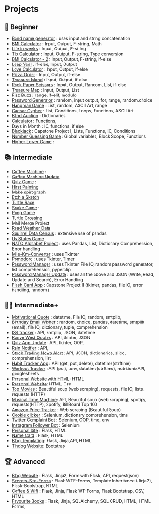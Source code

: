 # Projects
## 🔰 Beginner
- [Band name generator](day-001/band-name-generator.py) : uses input and string concatenation
- [BMI Calculator](day-002/bmi-calculator.py) : Input, Output, F-string, Math
- [Life in weeks](day-002/life-in-weeks.py) : Input, Output, F-string
- [Tip Calculator](day-002/tip-calculator.py) : Input, Output, F-string, Type conversion
- [BMI Calculator - 2](day-003/bmi-calculator-2.py) : Input, Output, F-string, if-else
- [Leap Year](day-003/leap-year.py) : if-else, Input, Output
- [Love Calculator](day-003/love-calculator.py) : Input, Output, if-else
- [Pizza Order](day-003/pizza-order.py) : Input, Output, if-else
- [Treasure Island](day-003/treasure-island.py) : Input, Output, if-else
- [Rock Paper Scissors](day-004/rock-paper-scissors.py) : Input, Output, Random, List, if-else
- [Treasure Map](day-004/treasure-map.py) : Input, Output, List
- [Fizz Buzz](day-005/fizz-buzz.py) : range, if-elif, modulo
- [Password Generator](day-005/password-generator.py) : random, input output, for, range, random.choice
- [Hangman Game](day-007) : List, random, ASCII Art, range
- [Caesar Cypher](day-008/caesar-cypher) : List, Conditions, Loops, Functions, ASCII Art
- [Blind Auction](day-009/blind-auction) : Dictionaries
- [Calculator](day-010/calculator) : Functions, 
- [Days in Month](day-010/days-in-month.py) : IO, functions, if else
- [Blackjack](day-011) : Capstone Project I, Lists, Functions, IO, Conditions
- [Number Guessing Game](day-012) : Global variables, Block Scope, Functions
- [Higher Lower Game](day-014) : 

## 📚 Intermediate
- [Coffee Machine](day-015/coffe-machine) :
- [Coffee Machine Update](day-016/oop-coffee-machine-start)
- [Quiz Game](day-017/quiz-game) :
- [Hirst Painting](day-018/hirst-painting)
- [Make spirograph](day-018/make-spirograph)
- [Etch a Sketch](day-019/exercises/etch-a-sketch.py)
- [Turtle Race](day-019/exercises/turtle-race.py)
- [Snake Game](day-020-021/snake-game) : 
- [Pong Game](day-022/pong-game)
- [Turtle Crossing](day-023/turtle-crossing)
- [Mail Merge Project](day-024/mail-merge-project)
- [Read Weather Data](day-025/read-weather-data)
- [Squirrel Data Census](day-025/squirrel-data-census) : extensive use of pandas
- [Us States Game](day-025/us-states-game)
- [NATO Alphabet Project](day-026/NATO-alphabet) : uses Pandas, List, Dictionary Comprehension, Error handling
- [Mile-Km-Converter](day-027/mile-km-converter.py) : uses Tkinter
- [Pomodoro](day-028/pomodoro) : uses Tkinter, Timer
- [Password Manager](day-029/password-manager) : uses Tkinter, File IO, random password generator, list comprehension, pyperclip
- [Password Manager Update](day-030/Password-Manager-Update) : uses all the above and JSON (Write, Read, Update and Search), Error Handling
- [Flash Card App](day-031) : Capstone Project II (tkinter, pandas, file IO, error handling, random )

## 👨‍💻 Intermediate+
- [Motivational Quote](day-032/motivational-quote) : datetime, File IO, random, smtplib, 
- [Birthday Email Wisher](day-032/birthday-wisher) : random, choice, pandas, datetime, smtplib (email), file IO, dictionary, tuple, comprehension
- [ISS tracker](day-033/iss-tracker) : API, smtplip, JSON, datetime
- [Kanye West Quotes](day-033/kanye-west-quotes) : API, tkinter, JSON
- [Quiz App Update](day-034/quizzler-app) : API, tkinter, OOP,
- [Rain Notifier](day-035/rain-notifier.py) : API, 
- [Stock Trading News Alert](day-036/stock-news.py) : API, JSON, dictionaries, slice, comprehension, list
- [Habit Tracker App](day-037/habit-tracker.py) : API (get, put, delete), datetime(strftime)
- [Workout Tracker](day-038/workout-tracking.py) : API (put), .env, datetime(strftime), nutritionixAPI, googlesheets
- [Personal Website with HTML](day-041-042): HTML
- [Personal Website](day-044): HTML, Css
- [Top Movies](day-045/top-movies.py) : Beautiful soup (web scraping), requests, file IO, lists, requests (HTTP)
- [Musical Time Machine](day-046/musical-time-machine.py): API, Beautiful soup (web scraping), spotipy, requests(HTTP), Spotify, BillBoard Top 100
- [Amazon Price Tracker](day-047/amazon-price-tracker.py) : Web scraping (Beautiful Soup)
- [Cookie clicker](day-048/cookie-clicker.py) : Selenium, dictionary comprehension, time
- [Twitter Complaint Bot](day-051) : Selenium, OOP, time, env
- [Instagram Follower Bot](day-052/insta_follower.py) : Selenium
- [Personal Site](day-056/my-personal-site) : Flask, HTML
- [Name Card](day-056/name-card) : Flask, HTML
- [Blog Templating](day-057/blog-templating): Flask, Jinja,API, HTML
- [Tindog Website](day-058): Bootstrap

## 🏆 Advanced
- [Blog Website](day-059/upgraded-blog) : Flask, Jinja2, Form with Flask, API, request(json)
- [Secrets-Site-Forms](day-061) : Flask WTF-Forms, Template Inheritance (Jinja2), Flask-Bootstrap, HTML
- [Coffee & Wifi](day-062) : Flask, Jinja, Flask WT-Forms, Flask Bootstrap, CSV, HTML
- [Favourite Books](day-063) : Flask, Jinja, SQLAlchemy, SQL CRUD, HTML, HTML Forms, 